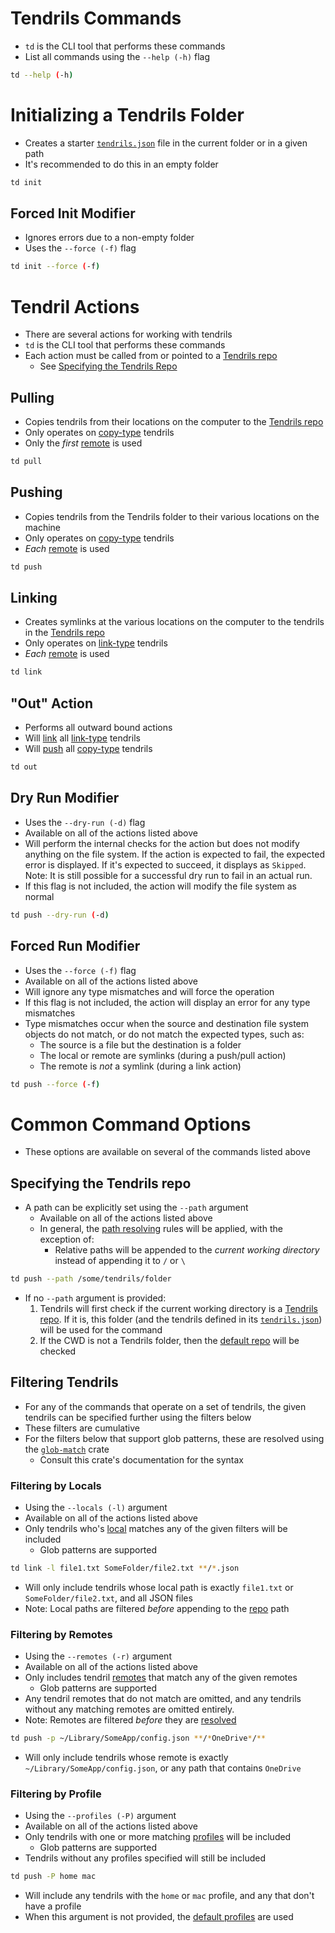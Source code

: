# Tendrils Commands
- `td` is the CLI tool that performs these commands
- List all commands using the `--help (-h)` flag
``` bash
td --help (-h)
```

# Initializing a Tendrils Folder
- Creates a starter [`tendrils.json`](./configuration.md#tendrilsjson) file in the current folder or in a given path
- It's recommended to do this in an empty folder
``` bash
td init
```

## Forced Init Modifier
- Ignores errors due to a non-empty folder
- Uses the `--force (-f)` flag
```bash
td init --force (-f)
```

# Tendril Actions
- There are several actions for working with tendrils 
- `td` is the CLI tool that performs these commands
- Each action must be called from or pointed to a [Tendrils repo](../README.md#tendrils-repo)
    - See [Specifying the Tendrils Repo](#specifying-the-tendrils-repo)

## Pulling
- Copies tendrils from their locations on the computer to the [Tendrils repo](../README.md#tendrils-repo)
- Only operates on [copy-type](../README.md#copy-type-tendrils) tendrils
- Only the *first* [remote](./configuration.md#remotes) is used

```bash
td pull
```

## Pushing
- Copies tendrils from the Tendrils folder to their various locations on the machine
- Only operates on [copy-type](../README.md#copy-type-tendrils) tendrils
- *Each* [remote](./configuration.md#remotes) is used
```bash
td push
```

## Linking
- Creates symlinks at the various locations on the computer to the tendrils in the [Tendrils repo](../README.md#tendrils-repo)
- Only operates on [link-type](../README.md#link-type-tendrils) tendrils
- *Each* [remote](./configuration.md#remotes) is used
``` bash
td link
```

## "Out" Action
- Performs all outward bound actions
- Will [link](#linking) all [link-type](../README.md#link-type-tendrils) tendrils
- Will [push](#pushing) all [copy-type](../README.md#copy-type-tendrils) tendrils
``` bash
td out
```

## Dry Run Modifier
- Uses the `--dry-run (-d)` flag
- Available on all of the actions listed above
- Will perform the internal checks for the action but does not modify anything on the file system. If the action is expected to fail, the expected error is displayed. If it's expected to succeed, it displays as `Skipped`. Note: It is still possible for a successful dry run to fail in an actual run.
- If this flag is not included, the action will modify the file system as normal
``` bash
td push --dry-run (-d)
```

## Forced Run Modifier
- Uses the `--force (-f)` flag
- Available on all of the actions listed above
- Will ignore any type mismatches and will force the operation
- If this flag is not included, the action will display an error for any type mismatches
- Type mismatches occur when the source and destination file system objects do not match, or do not match the expected types, such as:
    - The source is a file but the destination is a folder
    - The local or remote are symlinks (during a push/pull action)
    - The remote is *not* a symlink (during a link action)
``` bash
td push --force (-f)
```

# Common Command Options
- These options are available on several of the commands listed above

## Specifying the Tendrils repo
- A path can be explicitly set using the `--path` argument
    - Available on all of the actions listed above
    - In general, the [path resolving](./configuration.md#path-resolving) rules will be applied, with the exception of:
        - Relative paths will be appended to the *current working directory* instead of appending it to `/` or `\`
``` bash
td push --path /some/tendrils/folder
```

- If no `--path` argument is provided:
    1. Tendrils will first check if the current working directory is a [Tendrils repo](../README.md#tendrils-repo). If it is, this folder (and the tendrils defined in its [`tendrils.json`](./configuration.md#tendrilsjson)) will be used for the command
    2. If the CWD is not a Tendrils folder, then the [default repo](./configuration.md#default-repo-path) will be checked

## Filtering Tendrils
- For any of the commands that operate on a set of tendrils, the given tendrils can be specified further using the filters below
- These filters are cumulative
- For the filters below that support glob patterns, these are resolved using the [`glob-match`](https://crates.io/crates/glob-match) crate
    - Consult this crate's documentation for the syntax

### Filtering by Locals
- Using the `--locals (-l)` argument
- Available on all of the actions listed above
- Only tendrils who's [local](./configuration.md#local-path) matches any of the given filters will be included
    - Glob patterns are supported
``` bash
td link -l file1.txt SomeFolder/file2.txt **/*.json
```
- Will only include tendrils whose local path is exactly `file1.txt` or `SomeFolder/file2.txt`, and all JSON files
- Note: Local paths are filtered *before* appending to the [repo](../README.md#tendrils-repo) path

### Filtering by Remotes
- Using the `--remotes (-r)` argument
- Available on all of the actions listed above
- Only includes tendril [remotes](./configuration.md#remotes) that match any of the given remotes
    - Glob patterns are supported
- Any tendril remotes that do not match are omitted, and any tendrils without any matching remotes are omitted entirely.
- Note: Remotes are filtered *before* they are [resolved](./configuration.md#path-resolving)
``` bash
td push -p ~/Library/SomeApp/config.json **/*OneDrive*/**
```
- Will only include tendrils whose remote is exactly `~/Library/SomeApp/config.json`, or any path that contains `OneDrive`

### Filtering by Profile
- Using the `--profiles (-P)` argument
- Available on all of the actions listed above
- Only tendrils with one or more matching [profiles](./configuration.md#profiles) will be included
    - Glob patterns are supported
- Tendrils without any profiles specified will still be included
``` bash
td push -P home mac
```
- Will include any tendrils with the `home` or `mac` profile, and any that don't have a profile
- When this argument is not provided, the [default profiles](./configuration.md#default-profiles) are used
